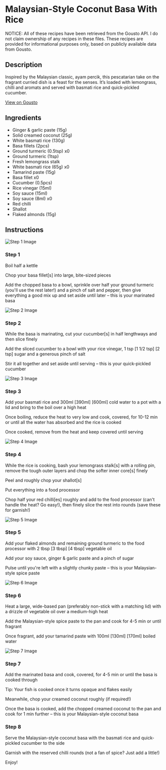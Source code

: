 # Malaysian-Style Coconut Basa With Rice

NOTICE: All of these recipes have been retrieved from the Gousto API. I do not claim ownership of any recipes in these files. These recipes are provided for informational purposes only, based on publicly available data from Gousto.

## Description

Inspired by the Malaysian classic, ayam percik, this pescatarian take on the fragrant curried dish is a feast for the senses. It’s loaded with lemongrass, chilli and aromats and served with basmati rice and quick-pickled cucumber.

[View on Gousto](https://www.gousto.co.uk/recipes/cookbook/malaysian-coconut-basa-pickled-cucumber)

## Ingredients

- Ginger & garlic paste (15g)
- Solid creamed coconut (25g)
- White basmati rice (130g)
- Basa fillets (2pcs)
- Ground turmeric (0.5tsp) x0
- Ground turmeric (1tsp)
- Fresh lemongrass stalk
- White basmati rice (65g) x0
- Tamarind paste (15g)
- Basa fillet x0
- Cucumber (0.5pcs)
- Rice vinegar (15ml)
- Soy sauce (15ml)
- Soy sauce (8ml) x0
- Red chilli
- Shallot
- Flaked almonds (15g)

## Instructions

![Step 1 Image](https://production-media.gousto.co.uk/cms/recipe-step-image/step-1-1627025439990-x200.jpg)

### Step 1

Boil half a kettle

Chop your basa fillet[s] into large, bite-sized pieces

Add the chopped basa to a bowl, sprinkle over half your ground turmeric (you'll use the rest later!) and a pinch of salt and pepper, then give everything a good mix up and set aside until later – this is your marinated basa

![Step 2 Image](https://production-media.gousto.co.uk/cms/recipe-step-image/step-2-1627025008534-x200.jpg)

### Step 2

While the basa is marinating, cut your cucumber[s] in half lengthways and then slice finely

Add the sliced cucumber to a bowl with your rice vinegar, 1 tsp <span class="text-purple">[1 1/2 tsp]</span> <span class="text-danger">[2 tsp]</span> sugar and a generous pinch of salt

Stir it all together and set aside until serving – this is your quick-pickled cucumber

![Step 3 Image](https://production-media.gousto.co.uk/cms/recipe-step-image/step-3-1627025029216-x200.jpg)

### Step 3

Add your basmati rice and 300ml <span class="text-purple">[390ml]</span> <span class="text-danger">[600ml]</span> cold water to a pot with a lid and bring to the boil over a high heat

Once boiling, reduce the heat to very low and cook, covered, for 10-12 min or until all the water has absorbed and the rice is cooked

Once cooked, remove from the heat and keep covered until serving

![Step 4 Image](https://production-media.gousto.co.uk/cms/recipe-step-image/step-4-1627025046214-x200.jpg)

### Step 4

While the rice is cooking, bash your lemongrass stalk[s] with a rolling pin, remove the tough outer layers and chop the softer inner core[s] finely

Peel and roughly chop your shallot[s]

Put everything into a food processor

Chop half your red chilli[es] roughly and add to the food processor (can't handle the heat? Go easy!), then finely slice the rest into rounds (save these for garnish!)

![Step 5 Image](https://production-media.gousto.co.uk/cms/recipe-step-image/step-5-1627025063106-x200.jpg)

### Step 5

Add your flaked almonds and remaining ground turmeric to the food processor with 2 tbsp <span class="text-purple">[3 tbsp] </span><span class="text-danger">[4 tbsp]</span> vegetable oil

Add your soy sauce, ginger & garlic paste and a pinch of sugar

Pulse until you're left with a slightly chunky paste – this is your Malaysian-style spice paste

![Step 6 Image](https://production-media.gousto.co.uk/cms/recipe-step-image/step-6-copy-1627025581572-x200.jpg)

### Step 6

Heat a large, wide-based pan (preferably non-stick with a matching lid) with a drizzle of vegetable oil over a medium-high heat

Add the Malaysian-style spice paste to the pan and cook for 4-5 min or until fragrant

Once fragrant, add your tamarind paste with 100ml <span class="text-purple">[130ml]</span> <span class="text-danger">[170ml]</span> boiled water

![Step 7 Image](https://production-media.gousto.co.uk/cms/recipe-step-image/step-7-2-1627025606691-x200.jpg)

### Step 7

Add the marinated basa and cook, covered, for 4-5 min or until the basa is cooked through

Tip: Your fish is cooked once it turns opaque and flakes easily

Meanwhile, chop your creamed coconut roughly (if required!)

Once the basa is cooked, add the chopped creamed coconut to the pan and cook for 1 min further – this is your Malaysian-style coconut basa

### Step 8

Serve the Malaysian-style coconut basa with the basmati rice and quick-pickled cucumber to the side

Garnish with the reserved chilli rounds (not a fan of spice? Just add a little!)

Enjoy!

